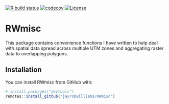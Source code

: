 
<!-- README.md is generated from README.Rmd. Please edit that file -->

<!-- badges: start -->

[![R build
status](https://github.com/jayrobwilliams/RWmisc/workflows/R-CMD-check/badge.svg)](https://github.com/jayrobwilliams/RWmisc/actions)
[![codecov](https://codecov.io/gh/jayrobwilliams/RWmisc/branch/master/graph/badge.svg)](https://codecov.io/gh/jayrobwilliams/RWmisc)
[![License](http://img.shields.io/badge/license-GPL%20%28%3E=%203%29-brightgreen.svg?style=flat)](http://www.gnu.org/licenses/gpl-3.0.html)
<!-- badges: end -->

# RWmisc

This package contains convenience functions I have written to help deal
with spatial data spread across multiple UTM zones and aggregating
raster data to overlapping polygons.

## Installation

You can install RWmisc from GitHub with:

``` r
# install.packages("devtools")
remotes::install_github("jayrobwilliams/RWmisc")
```
